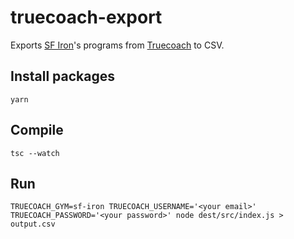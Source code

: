 # truecoach-export

Exports [SF Iron](https://www.sf-iron.com/)'s programs from [Truecoach](https://truecoach.co/) to CSV.

## Install packages
```
yarn
```

## Compile
```
tsc --watch
```

## Run
```
TRUECOACH_GYM=sf-iron TRUECOACH_USERNAME='<your email>' TRUECOACH_PASSWORD='<your password>' node dest/src/index.js > output.csv
```
